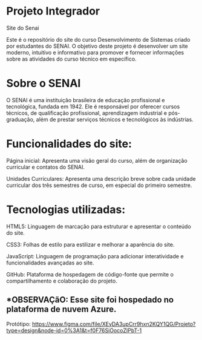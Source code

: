# Projeto Integrador
Site do Senai

Este é o repositório do site do curso Desenvolvimento de Sistemas criado por estudantes do SENAI. O objetivo deste projeto é desenvolver um site moderno, intuitivo e informativo para promover e fornecer informações sobre as atividades do curso técnico em específico.


# Sobre o SENAI

O SENAI é uma instituição brasileira de educação profissional e tecnológica, fundada em 1942. Ele é responsável por oferecer cursos técnicos, de qualificação profissional, aprendizagem industrial e pós-graduação, além de prestar serviços técnicos e tecnológicos às indústrias.


# Funcionalidades do site:

Página inicial: Apresenta uma visão geral do curso, além de organização curricular e contatos do SENAI.

Unidades Curriculares: Apresenta uma descrição breve sobre cada unidade curricular dos três semestres de curso, em especial do primeiro semestre.


# Tecnologias utilizadas:

HTML5: Linguagem de marcação para estruturar e apresentar o conteúdo do site.

CSS3: Folhas de estilo para estilizar e melhorar a aparência do site.

JavaScript: Linguagem de programação para adicionar interatividade e funcionalidades avançadas ao site.

GitHub: Plataforma de hospedagem de código-fonte que permite o compartilhamento e colaboração do projeto.

## *OBSERVAÇãO: Esse site foi hospedado no plataforma de nuvem Azure.


Protótipo:
https://www.figma.com/file/XEyDA3upCrr9hxn2KQY1QG/Projeto?type=design&node-id=0%3A1&t=f0F76SiOocoZIPbT-1

